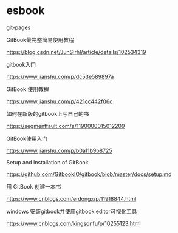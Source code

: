 # esbook

[git-pages](https://iot-arch.github.io/esbook/)

GitBook最完整简易使用教程

https://blog.csdn.net/JunSIrhl/article/details/102534319


gitbook入门

https://www.jianshu.com/p/dc53e589897a

GitBook 使用教程

https://www.jianshu.com/p/421cc442f06c



如何在新版的gitbook上写自己的书

https://segmentfault.com/a/1190000015012209


GitBook使用入门

https://www.jianshu.com/p/b0a11b9b8725


Setup and Installation of GitBook

https://github.com/GitbookIO/gitbook/blob/master/docs/setup.md

用 GitBook 创建一本书

https://www.cnblogs.com/erdongx/p/11918844.html


windows 安装gitbook并使用gitbook editor可视化工具

https://www.cnblogs.com/kingsonfu/p/10255123.html



